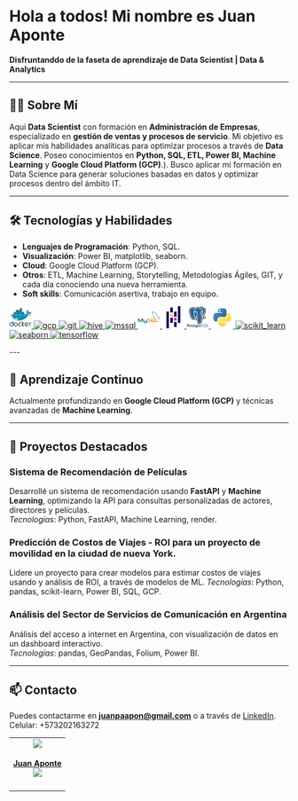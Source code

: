 <ctr>
  
# Hola a todos! Mi nombre es Juan Aponte 
**Disfruntanddo de la faseta de aprendizaje de Data Scientist | Data & Analytics**

</ctr>

---

## 👨‍💻 Sobre Mí  
Aqui **Data Scientist** con formación en **Administración de Empresas**, especializado en **gestión de ventas y procesos de servicio**. Mi objetivo es aplicar mis habilidades analíticas para optimizar procesos a través de **Data Science**. Poseo conocimientos en **Python, SQL, ETL, Power BI, Machine Learning** y **Google Cloud Platform (GCP)**.). Busco aplicar mi formación en Data Science para generar soluciones basadas en datos y optimizar procesos dentro del ámbito IT.

---

## 🛠️ Tecnologías y Habilidades  
- **Lenguajes de Programación**: Python, SQL.  
- **Visualización**: Power BI, matplotlib, seaborn.  
- **Cloud**: Google Cloud Platform (GCP).  
- **Otros**: ETL, Machine Learning, Storytelling, Metodologías Ágiles, GIT, y cada día conociendo una nueva herramienta.  
- **Soft skills**: Comunicación asertiva, trabajo en equipo.
  
<p align="left"> <a href="https://www.docker.com/" target="_blank" rel="noreferrer"> <img src="https://raw.githubusercontent.com/devicons/devicon/master/icons/docker/docker-original-wordmark.svg" alt="docker" width="40" height="40"/> </a> <a href="https://cloud.google.com" target="_blank" rel="noreferrer"> <img src="https://www.vectorlogo.zone/logos/google_cloud/google_cloud-icon.svg" alt="gcp" width="40" height="40"/> </a> <a href="https://git-scm.com/" target="_blank" rel="noreferrer"> <img src="https://www.vectorlogo.zone/logos/git-scm/git-scm-icon.svg" alt="git" width="40" height="40"/> </a> <a href="https://hive.apache.org/" target="_blank" rel="noreferrer"> <img src="https://www.vectorlogo.zone/logos/apache_hive/apache_hive-icon.svg" alt="hive" width="40" height="40"/> </a> <a href="https://www.microsoft.com/en-us/sql-server" target="_blank" rel="noreferrer"> <img src="https://www.svgrepo.com/show/303229/microsoft-sql-server-logo.svg" alt="mssql" width="40" height="40"/> </a> <a href="https://www.mysql.com/" target="_blank" rel="noreferrer"> <img src="https://raw.githubusercontent.com/devicons/devicon/master/icons/mysql/mysql-original-wordmark.svg" alt="mysql" width="40" height="40"/> </a> <a href="https://pandas.pydata.org/" target="_blank" rel="noreferrer"> <img src="https://raw.githubusercontent.com/devicons/devicon/2ae2a900d2f041da66e950e4d48052658d850630/icons/pandas/pandas-original.svg" alt="pandas" width="40" height="40"/> </a> <a href="https://www.postgresql.org" target="_blank" rel="noreferrer"> <img src="https://raw.githubusercontent.com/devicons/devicon/master/icons/postgresql/postgresql-original-wordmark.svg" alt="postgresql" width="40" height="40"/> </a> <a href="https://www.python.org" target="_blank" rel="noreferrer"> <img src="https://raw.githubusercontent.com/devicons/devicon/master/icons/python/python-original.svg" alt="python" width="40" height="40"/> </a> <a href="https://scikit-learn.org/" target="_blank" rel="noreferrer"> <img src="https://upload.wikimedia.org/wikipedia/commons/0/05/Scikit_learn_logo_small.svg" alt="scikit_learn" width="40" height="40"/> </a> <a href="https://seaborn.pydata.org/" target="_blank" rel="noreferrer"> <img src="https://seaborn.pydata.org/_images/logo-mark-lightbg.svg" alt="seaborn" width="40" height="40"/> </a> <a href="https://www.tensorflow.org" target="_blank" rel="noreferrer"> <img src="https://www.vectorlogo.zone/logos/tensorflow/tensorflow-icon.svg" alt="tensorflow" width="40" height="40"/> </a> </p>
---

## 🌱 Aprendizaje Continuo  
Actualmente profundizando en **Google Cloud Platform (GCP)** y técnicas avanzadas de **Machine Learning**.

---
## 🚀 Proyectos Destacados  

### Sistema de Recomendación de Películas  
Desarrollé un sistema de recomendación usando **FastAPI** y **Machine Learning**, optimizando la API para consultas personalizadas de actores, directores y películas.  
*Tecnologías*: Python, FastAPI, Machine Learning, render. 

### Predicción de Costos de Viajes - ROI para un proyecto de movilidad en la ciudad de nueva York. 
Lidere un proyecto para crear modelos para estimar costos de viajes usando  y análisis de ROI, a través de modelos de ML. 
*Tecnologías*: Python, pandas, scikit-learn, Power BI, SQL, GCP.

### Análisis del Sector de Servicios de Comunicación en Argentina  
Análisis del acceso a internet en Argentina, con visualización de datos en un dashboard interactivo.  
*Tecnologías*: pandas, GeoPandas, Folium, Power BI.

---

## 📫 Contacto  
Puedes contactarme en **[juanpaapon@gmail.com](mailto:juanpaapon@gmail.com)** o a través de [LinkedIn](https://www.linkedin.com/in/juan-pablo-aponte-murcia-36603627a/).
Celular: +573202163272
<table align='center'>
  <tr>
    <td align='center'>
      <div >
        <a href="https://github.com/JPjuanaponte" target="_blank" rel="author">
          <img width="110" src="https://raw.githubusercontent.com/UrbanGreenSolutions/BlueTrips/main/Assets/IMG-Perfil/01.png"/>
        </a>
        <a href="https://github.com/JPjuanaponte" target="_blank" rel="author">
          <h4 style="margin-top: 1rem;">Juan Aponte </br>
              </a>
        <a href="https://www.linkedin.com/in/juan-pablo-aponte-murcia-36603627a/" target="_blank">
          <img style='width:8rem' src="https://img.shields.io/badge/linkedin%20-%230077B5.svg?&style=for-the-badge&logo=linkedin&logoColor=white"/>
        </a>
        </div>
      </div>
    </td>

